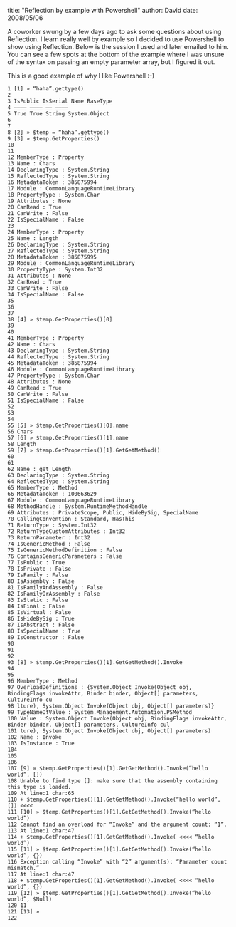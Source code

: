 
title: "Reflection by example with Powershell"
author: David
date: 2008/05/06

A coworker swung by a few days ago to ask some questions about using Reflection. I learn really well by example so I decided to use Powershell to show using Reflection. Below is the session I used and later emailed to him. You can see a few spots at the bottom of the example where I was unsure of the syntax on passing an empty parameter array, but I figured it out.

This is a good example of why I like Powershell :-) 

    1 [1] » “haha”.gettype()
    2 
    3 IsPublic IsSerial Name BaseType
    4 ———— ———— —— ————
    5 True True String System.Object
    6 
    7 
    8 [2] » $temp = “haha”.gettype()
    9 [3] » $temp.GetProperties()
    10 
    11 
    12 MemberType : Property
    13 Name : Chars
    14 DeclaringType : System.String
    15 ReflectedType : System.String
    16 MetadataToken : 385875994
    17 Module : CommonLanguageRuntimeLibrary
    18 PropertyType : System.Char
    19 Attributes : None
    20 CanRead : True
    21 CanWrite : False
    22 IsSpecialName : False
    23 
    24 MemberType : Property
    25 Name : Length
    26 DeclaringType : System.String
    27 ReflectedType : System.String
    28 MetadataToken : 385875995
    29 Module : CommonLanguageRuntimeLibrary
    30 PropertyType : System.Int32
    31 Attributes : None
    32 CanRead : True
    33 CanWrite : False
    34 IsSpecialName : False
    35 
    36 
    37 
    38 [4] » $temp.GetProperties()[0]
    39 
    40 
    41 MemberType : Property
    42 Name : Chars
    43 DeclaringType : System.String
    44 ReflectedType : System.String
    45 MetadataToken : 385875994
    46 Module : CommonLanguageRuntimeLibrary
    47 PropertyType : System.Char
    48 Attributes : None
    49 CanRead : True
    50 CanWrite : False
    51 IsSpecialName : False
    52 
    53 
    54 
    55 [5] » $temp.GetProperties()[0].name
    56 Chars
    57 [6] » $temp.GetProperties()[1].name
    58 Length
    59 [7] » $temp.GetProperties()[1].GetGetMethod()
    60 
    61 
    62 Name : get_Length
    63 DeclaringType : System.String
    64 ReflectedType : System.String
    65 MemberType : Method
    66 MetadataToken : 100663629
    67 Module : CommonLanguageRuntimeLibrary
    68 MethodHandle : System.RuntimeMethodHandle
    69 Attributes : PrivateScope, Public, HideBySig, SpecialName
    70 CallingConvention : Standard, HasThis
    71 ReturnType : System.Int32
    72 ReturnTypeCustomAttributes : Int32
    73 ReturnParameter : Int32
    74 IsGenericMethod : False
    75 IsGenericMethodDefinition : False
    76 ContainsGenericParameters : False
    77 IsPublic : True
    78 IsPrivate : False
    79 IsFamily : False
    80 IsAssembly : False
    81 IsFamilyAndAssembly : False
    82 IsFamilyOrAssembly : False
    83 IsStatic : False
    84 IsFinal : False
    85 IsVirtual : False
    86 IsHideBySig : True
    87 IsAbstract : False
    88 IsSpecialName : True
    89 IsConstructor : False
    90 
    91 
    92 
    93 [8] » $temp.GetProperties()[1].GetGetMethod().Invoke
    94 
    95 
    96 MemberType : Method
    97 OverloadDefinitions : {System.Object Invoke(Object obj, BindingFlags invokeAttr, Binder binder, Object[] parameters, CultureInfo cu
    98 lture), System.Object Invoke(Object obj, Object[] parameters)}
    99 TypeNameOfValue : System.Management.Automation.PSMethod
    100 Value : System.Object Invoke(Object obj, BindingFlags invokeAttr, Binder binder, Object[] parameters, CultureInfo cul
    101 ture), System.Object Invoke(Object obj, Object[] parameters)
    102 Name : Invoke
    103 IsInstance : True
    104 
    105 
    106 
    107 [9] » $temp.GetProperties()[1].GetGetMethod().Invoke(“hello world”, [])
    108 Unable to find type []: make sure that the assembly containing this type is loaded.
    109 At line:1 char:65
    110 + $temp.GetProperties()[1].GetGetMethod().Invoke(“hello world”, []) <<<<
    111 [10] » $temp.GetProperties()[1].GetGetMethod().Invoke(“hello world”)
    112 Cannot find an overload for “Invoke” and the argument count: “1”.
    113 At line:1 char:47
    114 + $temp.GetProperties()[1].GetGetMethod().Invoke( <<<< “hello world”)
    115 [11] » $temp.GetProperties()[1].GetGetMethod().Invoke(“hello world”, {})
    116 Exception calling “Invoke” with “2” argument(s): “Parameter count mismatch.”
    117 At line:1 char:47
    118 + $temp.GetProperties()[1].GetGetMethod().Invoke( <<<< “hello world”, {})
    119 [12] » $temp.GetProperties()[1].GetGetMethod().Invoke(“hello world”, $Null)
    120 11
    121 [13] »
    122
